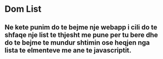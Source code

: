 # Dom List

## Ne kete punim do te bejme nje webapp i cili do te shfaqe nje list te thjesht me pune per tu bere dhe do te bejme te mundur shtimin ose heqjen nga lista te elmenteve me ane te javascriptit.
